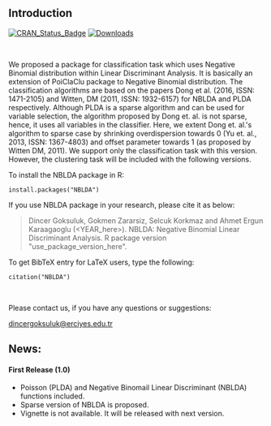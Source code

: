 ## Introduction

[![CRAN_Status_Badge](http://www.r-pkg.org/badges/version/NBLDA)](http://cran.r-project.org/web/packages/NBLDA)
[![Downloads](http://cranlogs.r-pkg.org/badges/NBLDA)](http://cran.rstudio.com/package=NBLDA)

<br>

We proposed a package for classification task which uses Negative Binomial distribution within Linear Discriminant Analysis. It is basically an extension of PoiClaClu package to Negative Binomial distribution. The classification algorithms are based on the papers Dong et al. (2016, ISSN: 1471-2105) and Witten, DM (2011, ISSN: 1932-6157) for NBLDA and PLDA respectively. Although PLDA is a sparse algorithm and can be used for variable selection, the algorithm proposed by Dong et. al. is not sparse, hence, it uses all variables in the classifier. Here, we extent Dong et. al.'s algorithm to sparse case by shrinking overdispersion towards 0 (Yu et. al., 2013, ISSN: 1367-4803) and offset parameter towards 1 (as proposed by Witten DM, 2011). We support only the classification task with this version. However, the clustering task will be included with the following versions.

To install the NBLDA package in R:

```{r, eval = FALSE, message=FALSE, warning=FALSE}
install.packages("NBLDA")
```

If you use NBLDA package in your research, please cite it as below:

> Dincer Goksuluk, Gokmen Zararsiz, Selcuk Korkmaz and Ahmet Ergun Karaagaoglu (<YEAR_here>). NBLDA: Negative Binomial Linear Discriminant Analysis. R package
  version "use_package_version_here".


To get BibTeX entry for LaTeX users, type the following:

```{r, eval = FALSE}
citation("NBLDA")
```

<br>

Please contact us, if you have any questions or suggestions:

  dincergoksuluk@erciyes.edu.tr

## News:

#### First Release (1.0)
* Poisson (PLDA) and Negative Binomail Linear Discriminant (NBLDA) functions included.
* Sparse version of NBLDA is proposed.
* Vignette is not available. It will be released with next version.
